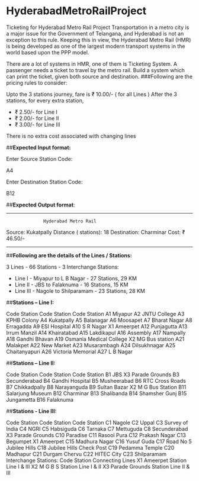 # HyderabadMetroRailProject
Ticketing for Hyderabad Metro Rail Project
Transportation in a metro city is a major issue for the Government of Telangana, and
Hyderabad is not an exception to this rule. Keeping this in view, the Hyderabad Metro Rail (HMR)
is being developed as one of the largest modern transport systems in the world based upon the PPP
model.

There are a lot of systems in HMR, one of them is Ticketing System. A passenger needs a
ticket to travel by the metro rail. Build a system which can print the ticket, given both source and
destination.
###Following are the pricing rules to consider:


Upto the 3 stations journey, fare is ₹ 10.00/- ( for all Lines )
After the 3 stations, for every extra station,

* ₹ 2.50/- for Line I
* ₹ 2.00/- for Line II
* ₹ 3.00/- for Line III


There is no extra cost associated with changing lines


##**Expected Input format:**

Enter Source Station Code:

A4

Enter Destination Station Code:

B12

##**Expected Output format**:

*************************************************************
                  Hyderabad Metro Rail
Source:   Kukatpally          Distance ( stations):    18
Destination: Charminar        Cost:    ₹ 46.50/-
*************************************************************
##**Following are the details of the Lines / Stations:**

3 Lines - 66 Stations - 3 Interchange Stations:

* Line I - Miyapur to L B Nagar - 27 Stations, 29 KM
* Line II - JBS to Falaknuma - 16 Stations, 15 KM
* Line III - Nagole to Shilparamam - 23 Stations, 28 KM

##**Stations – Line I:**

Code Station Code Station Code Station
A1 Miyapur A2 JNTU College A3 KPHB Colony
A4 Kukatpally A5 Balanagar A6 Moosapet
A7 Bharat Nagar A8 Erragadda A9 ESI Hospital
A10 S R Nagar X1 Ameerpet A12 Punjagutta
A13 Irrum Manzil A14 Khairatabad A15 Lakdikapul
A16 Assembly A17 Nampally A18 Gandhi Bhavan
A19 Osmania Medical College X2 MG Bus station A21 Malakpet
A22 New Market A23 Musarambagh A24 Dilsukhnagar
A25 Chaitanyapuri A26 Victoria Memorial A27 L B Nagar


##**Stations – Line II:**


Code Station Code Station Code Station
B1 JBS X3 Parade Grounds B3 Secunderabad
B4 Gandhi Hospital B5 Musheerabad B6 RTC Cross Roads
B7 Chikkadpally B8 Narayanguda B9 Sultan Bazar
X2 M G Bus Station B11 Salarjung Museum B12 Charminar
B13 Shalibanda B14 Shamsher Gunj B15 Jungametta
B16 Falaknuma


##**Stations - Line III:**


Code Station Code Station Code Station
C1 Nagole C2 Uppal C3 Survey of India
C4 NGRI C5 Habsiguda C6 Tarnaka
C7 Mettuguda C8 Secunderabad X3 Parade Grounds
C10 Paradise C11 Rasool Pura C12 Prakash Nagar
C13 Begumpet X1 Ameerpet C15 Madhura Nagar
C16 Yusuf Guda C17 Road No 5 Jubilee Hills C18 Jubilee Hills Check Post
C19 Pedamma Temple C20 Madhapur C21 Durgam Chervu
C22 HITEC City C23 Shilparamam
Interchange Stations:
Code Station Connecting Lines
X1 Ameerpet Station Line I & III
X2 M G B S Station Line I & II
X3 Parade Grounds Station Line II & III

